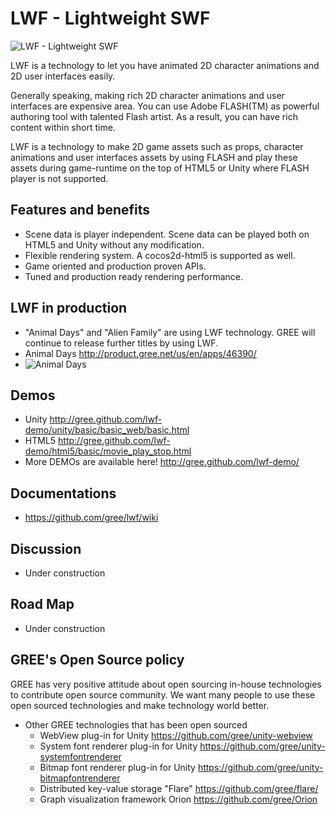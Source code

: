 # LWF - Lightweight SWF
![LWF - Lightweight SWF ](http://gree.github.com/lwf-demo/images/LWF-logo.png)

 LWF is a technology to let you have animated 2D character animations and 2D user interfaces easily.

 Generally speaking, making rich 2D character animations and user interfaces are expensive area. You can use Adobe FLASH(TM) as powerful authoring tool with talented Flash artist. As a result, you can have rich content within short time.

 LWF is a technology to make 2D game assets such as props, character animations and user interfaces assets by using FLASH and play these assets during game-runtime on the top of HTML5 or Unity where FLASH player is not supported.

## Features and benefits
- Scene data is player independent. Scene data can be played both on HTML5 and Unity without any modification.
- Flexible rendering system. A cocos2d-html5 is supported as well.
- Game oriented and production proven APIs.
- Tuned and production ready rendering performance.

## LWF in production
- "Animal Days" and "Alien Family" are using LWF technology. GREE will continue to release further titles by using LWF.
- Animal Days http://product.gree.net/us/en/apps/46390/
 - ![Animal Days](http://product.gree.net/us/images/game-assets/animal-days/bnr-294x166-01.jpg)

## Demos
- Unity http://gree.github.com/lwf-demo/unity/basic/basic_web/basic.html
- HTML5 http://gree.github.com/lwf-demo/html5/basic/movie_play_stop.html
- More DEMOs are available here! http://gree.github.com/lwf-demo/
## Documentations
- https://github.com/gree/lwf/wiki

## Discussion
- Under construction

## Road Map
- Under construction

## GREE's Open Source policy
 GREE has very positive attitude about open sourcing in-house technologies to contribute open source community. We want many people to use these open sourced technologies and make technology world better.
- Other GREE technologies that has been open sourced
  - WebView plug-in for Unity  https://github.com/gree/unity-webview
  - System font renderer plug-in for Unity https://github.com/gree/unity-systemfontrenderer
  - Bitmap font renderer plug-in for Unity https://github.com/gree/unity-bitmapfontrenderer
  - Distributed key-value storage "Flare" https://github.com/gree/flare/
  - Graph visualization framework  Orion https://github.com/gree/Orion
